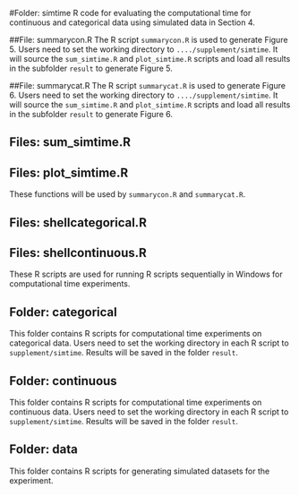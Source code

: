 #Folder: simtime
R code for evaluating the computational time for continuous and categorical data using simulated data in Section 4.

##File: summarycon.R
The R script `summarycon.R` is used to generate Figure 5. Users need to set the working directory to `..../supplement/simtime`. 
It will source the `sum_simtime.R` and `plot_simtime.R` scripts and load all results in the subfolder `result` to generate Figure 5.

##File: summarycat.R
The R script `summarycat.R` is used to generate Figure 6. Users need to set the working directory to `..../supplement/simtime`. 
It will source the `sum_simtime.R` and `plot_simtime.R` scripts and load all results in the subfolder `result` to generate Figure 6.

## Files: sum_simtime.R
## Files: plot_simtime.R
These functions will be used by `summarycon.R` and `summarycat.R`. 

## Files: shellcategorical.R
## Files: shellcontinuous.R
These R scripts are used for running R scripts sequentially in Windows for computational time experiments. 

## Folder: categorical
This folder contains R scripts for computational time experiments on categorical data. Users need to set the working directory in each R script to `supplement/simtime`. Results will be saved in the folder `result`.

## Folder: continuous
This folder contains R scripts for computational time experiments on continuous data. Users need to set the working directory in each R script to `supplement/simtime`. Results will be saved in the folder `result`.

## Folder: data
This folder contains R scripts for generating simulated datasets for the experiment.
